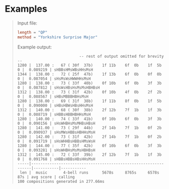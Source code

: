 # Examples

> Input file:
> ```toml
> length = "QP"
> method = "Yorkshire Surprise Major"
> ```
> 
> Example output:
> ```
>                            -- rest of output omitted for brevity --
> 1280 |  137.00 :   67 ( 30f  37b)    1f 11b    6f  0b    1f  5b     0 |  0.089219 | sHBBsHMsWBsHHsMsH
> 1344 |  138.00 :   72 ( 25f  47b)    1f 13b    6f  0b    0f  0b     0 |  0.087054 | sHsMsWsHWWHHsMsH
> 1280 |  138.00 :   73 ( 33f  40b)    0f 10b    6f  0b    3f  3b     0 |  0.087812 | sHsWsHBsHsMsMsHBHBsH
> 1312 |  138.00 :   73 ( 31f  42b)    0f 10b    4f  0b    2f  2b     0 |  0.088567 | sHBsMBBBHBHsMsH
> 1280 |  138.00 :   69 ( 31f  38b)    1f 11b    8f  0b    1f  5b     0 |  0.090000 | sHBsHBWsHBsHHsMsH
> 1312 |  140.00 :   68 ( 30f  38b)    2f 12b    7f  1b    1f  3b     0 |  0.088719 | sHBBsHBBHBHHsMsH
> 1280 |  140.00 :   74 ( 33f  41b)    0f 10b    6f  0b    3f  3b     0 |  0.090156 | sHsWHBHsMsMHBsHBsH
> 1280 |  141.00 :   73 ( 29f  44b)    2f 14b    7f  1b    0f  2b     0 |  0.090937 | sHsMWsHBBsHBHHsMsH
> 1280 |  142.00 :   73 ( 31f  42b)    2f 14b    7f  1b    0f  2b     0 |  0.091719 | sHsWHHBsHBBsHMsWsH
> 1280 |  144.00 :   77 ( 35f  42b)    0f 10b    6f  0b    3f  3b     0 |  0.093281 | sHsWHBHsMsMsHBHBsH
> 1312 |  145.00 :   72 ( 33f  39b)    2f 12b    7f  1b    1f  3b     0 |  0.091768 | sHBBsHBBsHBsHHsMsH
> -----|----------------------------------------------------------------|-----------|-----------
>  len |  music       4-bell runs      5678s     8765s     6578s    87s | avg score | calling
> 100 compositions generated in 277.66ms
> ```
